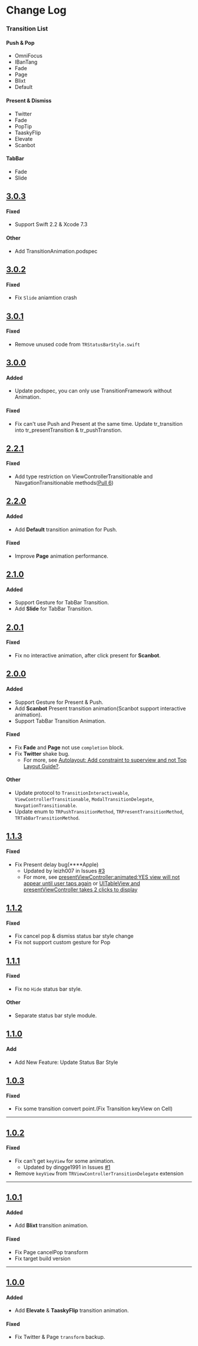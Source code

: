 # Change Log

### Transition List

#### Push & Pop    
* OmniFocus     
* IBanTang    
* Fade    
* Page     
* Blixt
* Default

#### Present & Dismiss    
* Twitter     
* Fade    
* PopTip   
* TaaskyFlip    
* Elevate  
* Scanbot

#### TabBar
* Fade
* Slide

## [3.0.3](https://github.com/DianQK/TransitionTreasury/releases/tag/3.0.3)
#### Fixed
* Support Swift 2.2 & Xcode 7.3

#### Other
* Add TransitionAnimation.podspec

## [3.0.2](https://github.com/DianQK/TransitionTreasury/releases/tag/3.0.2)
#### Fixed
* Fix `Slide` aniamtion crash

## [3.0.1](https://github.com/DianQK/TransitionTreasury/releases/tag/3.0.1)
#### Fixed
* Remove unused code from `TRStatusBarStyle.swift`

## [3.0.0](https://github.com/DianQK/TransitionTreasury/releases/tag/3.0.0)

#### Added
* Update podspec, you can only use TransitionFramework without Animation.

#### Fixed
* Fix can't use Push and Present at the same time. Update tr_transition into tr_presentTransition & tr_pushTranstion.

## [2.2.1](https://github.com/DianQK/TransitionTreasury/releases/tag/2.2.1)

#### Fixed
* Add type restriction on ViewControllerTransitionable and NavgationTransitionable methods([Pull 6](https://github.com/DianQK/TransitionTreasury/pull/6))

## [2.2.0](https://github.com/DianQK/TransitionTreasury/releases/tag/2.2.0)

#### Added
* Add **Default** transition animation for Push.

#### Fixed
* Improve **Page** animation performance.

## [2.1.0](https://github.com/DianQK/TransitionTreasury/releases/tag/2.1.0)

#### Added
* Support Gesture for TabBar Transition.
* Add **Slide** for TabBar Transition.

## [2.0.1](https://github.com/DianQK/TransitionTreasury/releases/tag/2.0.1)

#### Fixed
* Fix no interactive animation, after click present for **Scanbot**.

## [2.0.0](https://github.com/DianQK/TransitionTreasury/releases/tag/2.0.0)

#### Added
* Support Gesture for Present & Push.
* Add **Scanbot** Present transition animation(Scanbot support interactive animation).
* Support TabBar Transition Animation.

#### Fixed
* Fix **Fade** and **Page** not use `completion` block.
* Fix **Twitter** shake bug.
  * For more, see [Autolayout: Add constraint to superview and not Top Layout Guide?](http://stackoverflow.com/questions/28766210/autolayout-add-constraint-to-superview-and-not-top-layout-guide).

#### Other
* Update protocol to `TransitionInteractiveable`, `ViewControllerTransitionable`, `ModalTransitionDelegate`, `NavgationTransitionable`.
* Update enum to `TRPushTransitionMethod`, `TRPresentTransitionMethod`, `TRTabBarTransitionMethod`.

## [1.1.3](https://github.com/DianQK/TransitionTreasury/releases/tag/1.1.3)

#### Fixed
* Fix Present delay bug(****Apple)
  * Updated by leizh007 in Issues [#3](https://github.com/DianQK/TransitionTreasury/issues/3)
  * For more, see [presentViewController:animated:YES view will not appear until user taps again](http://stackoverflow.com/questions/21075540/presentviewcontrolleranimatedyes-view-will-not-appear-until-user-taps-again) or [UITableView and presentViewController takes 2 clicks to display](http://stackoverflow.com/questions/20320591/uitableview-and-presentviewcontroller-takes-2-clicks-to-display)

## [1.1.2](https://github.com/DianQK/TransitionTreasury/releases/tag/1.1.2)

#### Fixed
* Fix cancel pop & dismiss status bar style change
* Fix not support custom gesture for Pop  

## [1.1.1](https://github.com/DianQK/TransitionTreasury/releases/tag/1.1.1)   

#### Fixed   
* Fix no `Hide` status bar style.   

#### Other
* Separate status bar style module.

## [1.1.0](https://github.com/DianQK/TransitionTreasury/releases/tag/1.1.0)   

#### Add    

* Add New Feature: Update Status Bar Style

## [1.0.3](https://github.com/DianQK/TransitionTreasury/releases/tag/1.0.3)

#### Fixed   

* Fix some transition convert point.(Fix Transition keyView on Cell)   

---

## [1.0.2](https://github.com/DianQK/TransitionTreasury/releases/tag/1.0.2)

#### Fixed   
* Fix can't get `keyView` for some animation.
  * Updated by dingge1991 in Issues [#1](https://github.com/DianQK/TransitionTreasury/issues/1)
* Remove `keyView` from `TRViewControllerTransitionDelegate` extension

---

## [1.0.1](https://github.com/DianQK/TransitionTreasury/releases/tag/1.0.1)

#### Added   
* Add **Blixt** transition animation.       

#### Fixed   
* Fix Page cancelPop transform    
* Fix target build version

---

## [1.0.0](https://github.com/DianQK/TransitionTreasury/releases/tag/1.0.0)

#### Added   
* Add **Elevate** & **TaaskyFlip** transition animation.       

#### Fixed   
* Fix Twitter & Page `transform` backup.  
